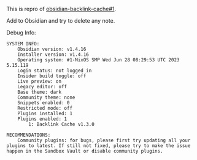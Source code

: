 This is repro of [obsidian-backlink-cache#1](https://github.com/mnaoumov/obsidian-backlink-cache/issues/1).

Add to Obsidian and try to delete any note.

Debug Info:
```
SYSTEM INFO:
	Obsidian version: v1.4.16
	Installer version: v1.4.16
	Operating system: #1-NixOS SMP Wed Jun 28 08:29:53 UTC 2023 5.15.119
	Login status: not logged in
	Insider build toggle: off
	Live preview: on
	Legacy editor: off
	Base theme: dark
	Community theme: none
	Snippets enabled: 0
	Restricted mode: off
	Plugins installed: 1
	Plugins enabled: 1
		1: Backlink Cache v1.3.0

RECOMMENDATIONS:
	Community plugins: for bugs, please first try updating all your plugins to latest. If still not fixed, please try to make the issue happen in the Sandbox Vault or disable community plugins.
```